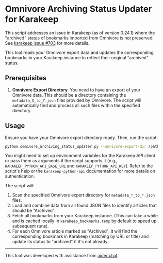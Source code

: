 # Omnivore Archiving Status Updater for Karakeep

This script addresses an issue in Karakeep (as of version 0.24.1) where the "archived" status of bookmarks imported from Omnivore is not preserved. See [karakeep issue #703](https://github.com/karakeep-app/karakeep/issues/703) for more details.

This tool reads your Omnivore export data and updates the corresponding bookmarks in your Karakeep instance to reflect their original "archived" status.

## Prerequisites

1.  **Omnivore Export Directory**: You need to have an export of your Omnivore data. This should be a directory containing the `metadata_X_to_Y.json` files provided by Omnivore. The script will automatically find and process all such files within the specified directory.

## Usage

Ensure you have your Omnivore export directory ready. Then, run the script:

```bash
python omnivore_archiving_status_updater.py --omnivore-export-dir /path/to/your/omnivore_export_directory
```

You might need to set up environment variables for the Karakeep API client or pass them as arguments if the script supports it (e.g., `KARAKEEP_PYTHON_API_BASE_URL` and `KARAKEEP_PYTHON_API_KEY`). Refer to the script's help or the `karakeep-python-api` documentation for more details on authentication.

The script will:
1. Scan the specified Omnivore export directory for `metadata_*_to_*.json` files.
2. Load and combine data from all found JSON files to identify articles that should be "Archived".
3. Fetch all bookmarks from your Karakeep instance. (This can take a while and is cached locally in `karakeep_bookmarks.temp` by default to speed up subsequent runs).
4. For each Omnivore article marked as "Archived", it will find the corresponding bookmark in Karakeep (matching by URL or title) and update its status to "archived" if it's not already.

---
This tool was developed with assistance from [aider.chat](https://github.com/Aider-AI/aider/).
